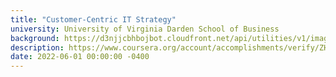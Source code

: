 ```yaml
---
title: "Customer-Centric IT Strategy"
university: University of Virginia Darden School of Business
background: https://d3njjcbhbojbot.cloudfront.net/api/utilities/v1/imageproxy/https://coursera-university-assets.s3.amazonaws.com/f2/9b83af4f4a200e807feeb2969f02c9/uva_logo.png?auto=format%2Ccompress&dpr=1&w=80&h=80
description: https://www.coursera.org/account/accomplishments/verify/ZHW856669YBY
date: 2022-06-01 00:00:00 -0400
---
```

